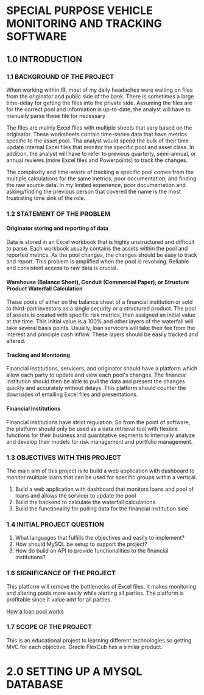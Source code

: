 # SPECIAL PURPOSE VEHICLE MONITORING AND TRACKING SOFTWARE
## 1.0 INTRODUCTION

### 1.1 BACKGROUND OF THE PROJECT

When working within IB, most of my daily headaches were waiting on files from the originator and public side of the bank. 
There is sometimes a large time-delay for getting the files into the private side. Assuming the files are for the correct
pool and information is up-to-date, the analyst will have to manually parse these file for necessary 

The files are mainly Excel files with multiple sheets that vary based on the originator. These worksheets contain 
time-series data that have metrics specific to the asset pool. Tha analyst would spend the bulk of their time update internal 
Excel files that monitor the specific pool and asset class. In addition, the analyst will have to refer to previous
quarterly, semi-annual, or annual reviews (more Excel files and Powerpoints) to track the changes.

The complexity and time-waste of tracking a specific pool comes from the multiple calculations for the same metrics, poor
documentation, and finding the raw source data. In my limited experience, poor documentation and asking/finding 
the previous person that covered the name is the most frustrating time sink of the role.

### 1.2 STATEMENT OF THE PROBLEM

#### Originator storing and reporting of data

Data is stored in an Excel workbook that is highly unstructured and difficult to parse. Each workbook usually contains
the assets within the pool and reported metrics. As the pool changes, the changes should be easy to track and report. 
This problem is amplified when the pool is revolving. Reliable and consistent access to raw data is crucial.

#### Warehouse (Balance Sheet), Conduit (Commercial Paper), or Structure Product Waterfall Calculation

These pools of either on the balance sheet of a financial institution or sold to third-part investors as a single security
or a structured product. The pool of assets is created with specific risk metrics, then assigned an initial value at the time.
This initial value is a 100% and other layers of the waterfall will take several basis points. Usually, loan servicers will take their
fee from the interest and principle cash inflow. These layers should be easily tracked and altered.

#### Tracking and Monitoring

Financial institutions, servicers, and originator should have a platform which allow each party to update and view each pool's changes. The financial
institution should then be able to pull the data and present the changes quickly and accurately without delays. This platform should
counter the downsides of emailing Excel files and presentations.

#### Financial Institutions 

Financial institutions have strict regulation. So from the point of software, the platform should only be used as a data retrieval tool with flexible
functions for their business and quantitative segments to internally analyze and develop their models for risk management and portfolio management.

### 1.3 OBJECTIVES WITH THIS PROJECT

The main aim of this project is to build a web application with dashboard to monitor multiple loans that can be used for specific groups within a vertical.
1. Build a web application with dashboard that monitors loans and pool of loans and allows the servicer to update the pool 
2. Build the backend to calculate the waterfall calculations
3. Build the functionality for pulling data for the financial institution side

### 1.4  INITIAL PROJECT QUESTION 
1. What languages that fulfills the objectives and easily to implement?
2. How should MySQL be setup to support the project?
3. How do build an API to provide functionalities to the financial institutions?

### 1.6 SIGNIFICANCE OF THE PROJECT

This platform will remove the bottlenecks of Excel files. It makes monitoring and altering pools more easily while alerting all parties. The platform is profitable
since it value add for all parties.  

[How a loan pool works](https://docs.oracle.com/cd/E86273_01/html/SZ/SZ02_Overview.htm)

### 1.7 SCOPE OF THE PROJECT

This is an educational project to learning different technologies so getting MVC for each objective. Oracle FlexCub has a similar product. 

# 2.0 SETTING UP A MYSQL DATABASE